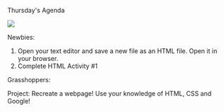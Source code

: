 Thursday's Agenda

<img src="http://giphy.com/gifs/ZhpVK9YhTyRLa/html5" />

Newbies:

1. Open your text editor and save a new file as an HTML file. Open it in your browser.
2. Complete HTML Activity #1


Grasshoppers:

Project: Recreate a webpage! Use your knowledge of HTML, CSS and Google!


